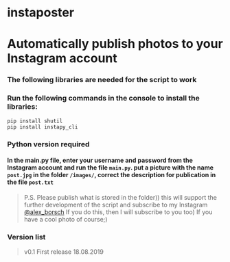 # instaposter
# Automatically publish photos to your Instagram account

### The following libraries are needed for the script to work
### Run the following commands in the console to install the libraries:

```
pip install shutil
pip install instapy_cli
```
### Python version required

#### In the main.py file, enter your username and password from the Instagram account and run the file ```main.py```. put a picture with the name ```post.jpg``` in the folder ```/images/```, correct the description for publication in the file ```post.txt```

> P.S. Please publish what is stored in the folder)) this will support the further development of the script and subscribe to my Instagram [@alex_borsch](https://instagram.com/alex_borsch) If you do this, then I will subscribe to you too) If you have a cool photo of course;)


### Version list
> v0.1 First release 18.08.2019